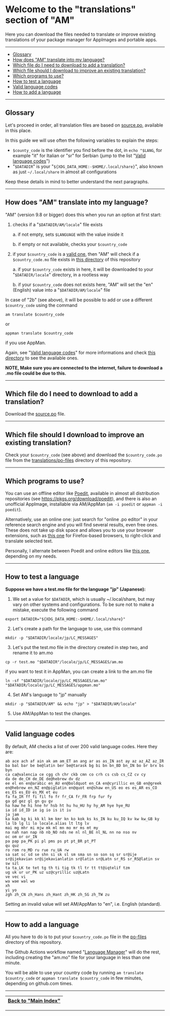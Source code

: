 # Welcome to the "translations" section of "AM"

Here you can download the files needed to translate or improve existing translations of your package manager for AppImages and portable apps.

-----------------------------

- [Glossary](#glossary)
- [How does "AM" translate into my language?](#how-does-am-translate-into-my-language)
- [Which file do I need to download to add a translation?](#which-file-do-i-need-to-download-to-add-a-translation)
- [Which file should I download to improve an existing translation?](#which-file-should-i-download-to-improve-an-existing-translation)
- [Which programs to use?](#which-programs-to-use)
- [How to test a language](#how-to-test-a-language)
- [Valid language codes](#valid-language-codes)
- [How to add a language](#how-to-add-a-language)

-----------------------------

## Glossary

Let's proceed in order, all translation files are based on [source.po](source.po), available in this place.

In this guide we will use often the following variables to explain the steps:
- `$county_code` is the identifier you find before the dot, in `echo "$LANG`, for example "it" for Italian or "sr" for Serbian (jump to the list "[Valid language codes](#valid-language-codes)")
- "`$DATADIR`" is your "`${XDG_DATA_HOME:-$HOME/.local/share}`", also known as just `~/.local/share` in almost all configurations

Keep these details in mind to better understand the next paragraphs.

-----------------------------

## How does "AM" translate into my language?

"AM" (version 9.8 or bigger) does this when you run an option at first start:
1. checks if a "`$DATADIR/AM/locale`" file exists

   a. if not empty, sets `$LANGUAGE` with the value inside it

   b. if empty or not available, checks your `$country_code`

2. if your `$country_code` is a [valid one](#valid-language-codes), then "AM" will check if a `$country_code.mo` file exists in [this directory](usr/share/locale) of this repository

   a. if your `$country_code` exists in here, it will be downloaded to your "`$DATADIR/locale`" directory, in a rootless way

   b. if your `$country_code` does not exists here, "AM" will set the "en" (English) value into a "`$DATADIR/AM/locale`" file

In case of "2b" (see above), it will be possible to add or use a different `$country_code` using the command
```
am translate $country_code
```
or
```
appman translate $country_code
```
if you use AppMan.

Again, see "[Valid language codes](#valid-language-codes)" for more informations and check [this directory](usr/share/locale) to see the available ones.

**NOTE, Make sure you are connected to the internet, failure to download a .mo file could be due to this.**

-----------------------------

## Which file do I need to download to add a translation?

Download the [source.po](source.po) file.

-----------------------------

## Which file should I download to improve an existing translation?

Check your `$country_code` (see above) and download the `$country_code.po` file from the [translations/po-files](translations/po-files) directory of this repository.

-----------------------------

## Which programs to use?

You can use an offline editor like [Poedit](https://poedit.net/download), available in almost all distribution repositories (see https://pkgs.org/download/poedit), and there is also an unofficial AppImage, installable via AM/AppMan (`am -i poedit` or `appman -i poedit`).

Alternatively, use an online one: just search for "online .po editor" in your reference search engine and you will find several results, even free ones. These does not take up disk space and allows you to use your browser extensions, such as [this one](https://github.com/FilipePS/Traduzir-paginas-web) for Firefox-based browsers, to right-click and translate selected text.

Personally, I alternate between Poedit and online editors like [this one](https://localise.biz/free/poeditor), depending on my needs.

-----------------------------

## How to test a language

**Suppose we have a test.mo file for the language "jp" (Japanese):**

1. We set a value for `$DATADIR`, which is usually ~/.local/share, but may vary on other systems and configurations. To be sure not to make a mistake, execute the following command
```
export DATADIR="${XDG_DATA_HOME:-$HOME/.local/share}"
```

2. Let's create a path for the language to use, use this command
```
mkdir -p "$DATADIR/locale/jp/LC_MESSAGES"
```

3. Let's put the test.mo file in the directory created in step two, and rename it to am.mo
```
cp -r test.mo "$DATADIR"/locale/jp/LC_MESSAGES/am.mo
```
if you want to test it in AppMan, you can create a link to the am.mo file
```
ln -sf "$DATADIR/locale/jp/LC_MESSAGES/am.mo" "$DATADIR/locale/jp/LC_MESSAGES/appman.mo"
```

4. Set AM's language to "jp" manually
```
mkdir -p "$DATADIR/AM" && echo "jp" > "$DATADIR/AM/locale"
```

5. Use AM/AppMan to test the changes.

-----------------------------

## Valid language codes
By default, AM checks a list of over 200 valid language codes. Here they are:
```
ab ace ach af ain ak am am_ET an ang ar as as_IN ast ay az az_AZ az_IR
ba bal bar be be@latin ber be@tarask bg bi bn bn_BD bn_IN bo br brx bs byn
ca ca@valencia ce cgg ch chr ckb cmn co crh cs csb cs_CZ cv cy
da de de_CH de_DE de@hebrew dv dz
ee el en en@arabic en_AU en@boldquot en_CA en@cyrillic en_GB en@greek en@hebrew en_NZ en@piglatin en@quot en@shaw en_US eo es es_AR es_CO es_ES es_EU es_MX et eu
fa fa_IR ff fi fil fo fr fr_CA fr_FR frp fur fy
ga gd gez gl gn gu gv
ha haw he hi hne hr hsb ht hu hu_HU hy hy_AM hye hye_RU
ia id id_ID ie ig io is it iu
ja jam
ka kab kg ki kk kl km kmr kn ko kok ks ks_IN ku ku_IQ kv kw kw_GB ky
la lb lg li lo locale.alias lt ltg lv
mai mg mhr mi mjw mk ml mn mo mr ms mt my
na nah nan nap nb nb_NO nds ne nl nl_BE nl_NL nn no nso nv
oc om or or_IN
pa pap pa_PK pi pl pms ps pt pt_BR pt_PT
qu quz
ro rom ro_MD ru rue ru_UA rw
sa sat sc sd se shn si sk sl sm sma sn so son sq sr sr@ije sr@ijekavian sr@ijekavianlatin sr@latin sr@Latn sr_RS sr_RS@latin sv sw szl
ta ta_LK te tet tg th ti tig tk tl tr tt tt@iqtelif tzm
ug uk ur ur_PK uz uz@cyrillic uz@Latn
ve vec vi
wa wae wal wo
xh
yi yo
zgh zh_CN zh_Hans zh_Hant zh_HK zh_SG zh_TW zu
```
Setting an invalid value will set AM/AppMan to "en", i.e. English (standard).

-----------------------------

## How to add a language

All you have to do is to put your `$country_code.po` file in the [po-files](po-files) directory of this repository.

The Github Actions workflow named "[Language Manager](../.github/workflows/language-updater.yml)" will do the rest, including creating the "am.mo" file for your language in less than one minute.

You will be able to use your country code by running `am translate $country_code` or `appman translate $country_code` in few minutes, depending on github.com times.

------------------------------------------------------------------------

| [Back to "Main Index"](../../README.md#main-index) |
| - |

------------------------------------------------------------------------
